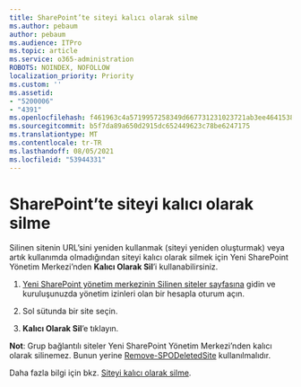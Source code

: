 ```yaml
---
title: SharePoint’te siteyi kalıcı olarak silme
ms.author: pebaum
author: pebaum
ms.audience: ITPro
ms.topic: article
ms.service: o365-administration
ROBOTS: NOINDEX, NOFOLLOW
localization_priority: Priority
ms.custom: ''
ms.assetid:
- "5200006"
- "4391"
ms.openlocfilehash: f461963c4a5719957258349d667731231023721ab3ee4641538c94371bf3f56d
ms.sourcegitcommit: b5f7da89a650d2915dc652449623c78be6247175
ms.translationtype: MT
ms.contentlocale: tr-TR
ms.lasthandoff: 08/05/2021
ms.locfileid: "53944331"
---
```

# <a name="permanently-delete-a-site-in-sharepoint"></a>SharePoint’te siteyi kalıcı olarak silme

Silinen sitenin URL’sini yeniden kullanmak (siteyi yeniden oluşturmak) veya artık kullanımda olmadığından siteyi kalıcı olarak silmek için Yeni SharePoint Yönetim Merkezi’nden **Kalıcı Olarak Sil**’i kullanabilirsiniz. 

1. [Yeni SharePoint yönetim merkezinin Silinen siteler sayfasına](https://admin.microsoft.com/sharepoint?page=recycleBin&modern=true) gidin ve kuruluşunuzda yönetim izinleri olan bir hesapla oturum açın. 

2. Sol sütunda bir site seçin. 

3. **Kalıcı Olarak Sil**’e tıklayın. 

**Not**: Grup bağlantılı siteler Yeni SharePoint Yönetim Merkezi’nden kalıcı olarak silinemez. Bunun yerine [Remove-SPODeletedSite](https://docs.microsoft.com/powershell/module/sharepoint-online/remove-spodeletedsite) kullanılmalıdır.  

Daha fazla bilgi için bkz. [Siteyi kalıcı olarak silme](https://docs.microsoft.com/sharepoint/delete-site-collection#permanently-delete-a-site). 
